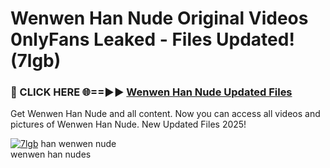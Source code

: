 # Wenwen Han Nude Original Videos 0nlyFans Leaked - Files Updated! (7lgb)

<h3>🔴 CLICK HERE 🌐==►► <a href="https://tinyurl.com/yc6ubb5a" rel="nofollow">Wenwen Han Nude Updated Files</a></h3>

Get Wenwen Han Nude and all content. Now you can access all videos and pictures of Wenwen Han Nude. New Updated Files 2025!

[![7lgb](https://i.imgur.com/7eu0CRL.gif)](https://tinyurl.com/yc6ubb5a)
han wenwen nude<br>
wenwen han nudes